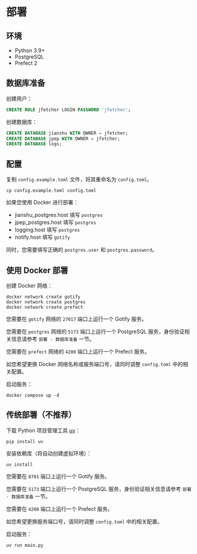 # 部署

## 环境

- Python 3.9+
- PostgreSQL
- Prefect 2

## 数据库准备

创建用户：

```sql
CREATE ROLE jfetcher LOGIN PASSWORD 'jfetcher';
```

创建数据库：

```sql
CREATE DATABASE jianshu WITH OWNER = jfetcher;
CREATE DATABASE jpep WITH OWNER = jfetcher;
CREATE DATABASE logs;
```

## 配置

复制 `config.example.toml` 文件，将其重命名为 `config.toml`。

```shell
cp config.example.toml config.toml
```

如果您使用 Docker 进行部署：

- jianshu_postgres.host 填写 `postgres`
- jpep_postgres.host 填写 `postgres`
- logging.host 填写 `postgres`
- notify.host 填写 `gotify`

同时，您需要填写正确的 `postgres.user` 和 `postgres.password`。

## 使用 Docker 部署

创建 Docker 网络：

```shell
docker network create gotify
docker network create postgres
docker network create prefect
```

您需要在 `gotify` 网络的 `27017` 端口上运行一个 Gotify 服务。

您需要在 `postgres` 网络的 `5173` 端口上运行一个 PostgreSQL 服务，身份验证相关信息请参考 `部署 - 数据库准备` 一节。

您需要在 `prefect` 网络的 `4200` 端口上运行一个 Prefect 服务。

如您希望更换 Docker 网络名称或服务端口号，请同时调整 `config.toml` 中的相关配置。

启动服务：

```shell
docker compose up -d
```

## 传统部署（不推荐）

下载 Python 项目管理工具 [uv](https://github.com/astral-sh/uv)：

```shell
pip install uv
```

安装依赖库（将自动创建虚拟环境）：

```shell
uv install
```

您需要在 `8701` 端口上运行一个 Gotify 服务。

您需要在 `5173` 端口上运行一个 PostgreSQL 服务，身份验证相关信息请参考 `部署 - 数据库准备` 一节。

您需要在 `4200` 端口上运行一个 Prefect 服务。

如您希望更换服务端口号，请同时调整 `config.toml` 中的相关配置。

启动服务：

```shell
uv run main.py
```
